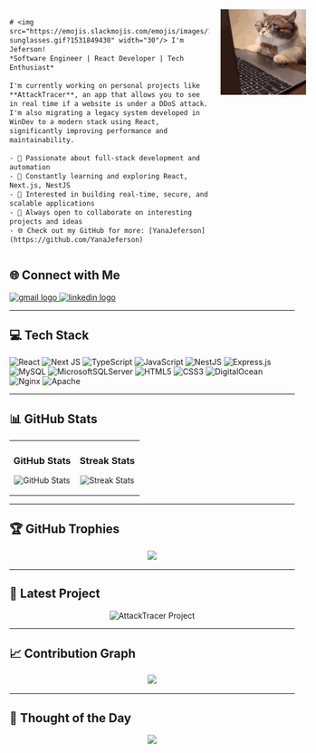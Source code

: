<div style="display: grid; grid-template-columns: 70% 30%; gap: 20px; align-items: start;">
  <div>

    # <img src="https://emojis.slackmojis.com/emojis/images/1531849430/4246/blob-sunglasses.gif?1531849430" width="30"/> I'm Jeferson!
    *Software Engineer | React Developer | Tech Enthusiast*

    I'm currently working on personal projects like **AttackTracer**, an app that allows you to see in real time if a website is under a DDoS attack. I'm also migrating a legacy system developed in WinDev to a modern stack using React, significantly improving performance and maintainability.

    - 🚀 Passionate about full-stack development and automation
    - 🌱 Constantly learning and exploring React, Next.js, NestJS
    - 🧠 Interested in building real-time, secure, and scalable applications
    - 🤝 Always open to collaborate on interesting projects and ideas
    - 🌐 Check out my GitHub for more: [YanaJeferson](https://github.com/YanaJeferson)

  </div>
  <div style="display: flex; justify-content: flex-end;">
    <img width="100%" src="https://raw.githubusercontent.com/YanaJeferson/yanajeferson/refs/heads/main/gatinho-gato.gif">
  </div>
</div>

<!-- Contact Section -->
## 🌐 Connect with Me
<div align="left">
  <a href="mailto:your_email@gmail.com">
    <img src="https://img.shields.io/static/v1?message=Gmail&logo=gmail&label=&color=D14836&logoColor=white&labelColor=&style=for-the-badge" height="35" alt="gmail logo" />
  </a>
  <a href="https://www.linkedin.com/in/your-linkedin">
    <img src="https://img.shields.io/static/v1?message=LinkedIn&logo=linkedin&label=&color=0077B5&logoColor=white&labelColor=&style=for-the-badge" height="35" alt="linkedin logo" />
  </a>
</div>

---

<!-- Tech Stack -->
## 💻 Tech Stack
![React](https://img.shields.io/badge/react-%2320232a.svg?logo=react&logoColor=%2361DAFB)
![Next JS](https://img.shields.io/badge/Next-black?logo=next.js&logoColor=white)
![TypeScript](https://img.shields.io/badge/typescript-%23007ACC.svg?logo=typescript&logoColor=white)
![JavaScript](https://img.shields.io/badge/javascript-%23323330.svg?logo=javascript&logoColor=%23F7DF1E)
![NestJS](https://img.shields.io/badge/nestjs-%23E0234E.svg?logo=nestjs&logoColor=white)
![Express.js](https://img.shields.io/badge/express.js-%23404d59.svg?logo=express&logoColor=%2361DAFB)
![MySQL](https://img.shields.io/badge/mysql-4479A1.svg?logo=mysql&logoColor=white)
![MicrosoftSQLServer](https://img.shields.io/badge/Microsoft%20SQL%20Server-CC2927?logo=microsoft%20sql%20server&logoColor=white)
![HTML5](https://img.shields.io/badge/html5-%23E34F26.svg?logo=html5&logoColor=white)
![CSS3](https://img.shields.io/badge/css3-%231572B6.svg?logo=css3&logoColor=white)
![DigitalOcean](https://img.shields.io/badge/DigitalOcean-%230167ff.svg?logo=digitalOcean&logoColor=white)
![Nginx](https://img.shields.io/badge/nginx-%23009639.svg?logo=nginx&logoColor=white)
![Apache](https://img.shields.io/badge/apache-%23D42029.svg?logo=apache&logoColor=white)

---

<!-- GitHub Stats -->
## 📊 GitHub Stats

<table width="100%">
  <tr>
    <td width="50%">
      <h3 align="center"><strong>GitHub Stats</strong></h3>
      <p align="center">
        <img src="https://github-readme-stats.vercel.app/api?username=YanaJeferson&count_private=true&show_icons=true&theme=nightowl" alt="GitHub Stats" />
      </p>
    </td>
    <td width="50%">
      <h3 align="center"><strong>Streak Stats</strong></h3>
      <p align="center">
        <img src="https://streak-stats.demolab.com?user=YanaJeferson&theme=nightowl" alt="Streak Stats" />
      </p>
    </td>
  </tr>
</table>

---

<!-- GitHub Trophies -->
## 🏆 GitHub Trophies
<p align="center">
  <img src="https://github-profile-trophy.vercel.app/?username=YanaJeferson&theme=onedark&no-frame=true&row=2&column=3" />
</p>

---

<!-- Top Repo or Project -->
## 🚀 Latest Project
<p align="center">
  <img width="470" src="https://github-readme-stats.vercel.app/api/pin/?username=YanaJeferson&repo=AttackTracer&theme=nightowl&show_owner=true" alt="AttackTracer Project" />
</p>

---

<!-- Contribution Graph -->
## 📈 Contribution Graph
<p align="center">
  <img src="https://github-readme-activity-graph.vercel.app/graph?username=YanaJeferson&theme=nightowl&bg_color=011627&color=79d3c3&line=c792ea&point=ffeb95&area=true&hide_border=false" />
</p>

---

<!-- Thought of the Day -->
## 🌟 Thought of the Day
<p align="center">
  <img src="https://quotes-github-readme.vercel.app/api?type=horizontal&theme=dark" />
</p>
